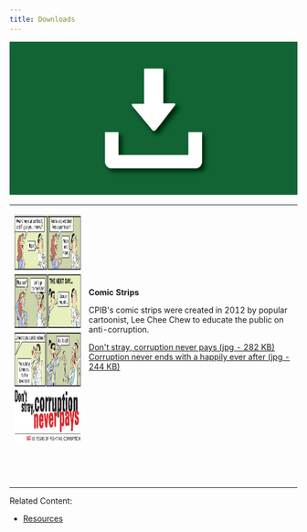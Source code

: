 ```yaml
---
title: Downloads
---
```


<img src="/images/resource_downloads1.jpg" alt="Downloads">

<table>

  <tr>
  <td><p><img src="/images/resource__download_comic.jpg" width="300" height="400" alt="Comic"></p></td>
    <td>
      <p><b>Comic Strips</b></p>
      <p>CPIB's comic strips were created in 2012 by popular cartoonist, Lee Chee Chew to educate the public on anti-corruption.</p>
      <p><a href="/images/resource__download_comic3.jpg" target="_blank">Don't stray, corruption never pays (jpg - 282 KB)</a><br>
        <a href="/images/resource__download_comic2.jpg" target="_blank">Corruption never ends with a happily ever after (jpg - 244 KB)</a><br>
      </p>
    </td>
  </tr>

  <tr>
    <td><p></p></td>
    <td>
      <p><b></b></p>
      <p></p>
    </td>
  </tr>

  <tr>
    <td><p></p></td>
    <td>
      <p><b></b></p>
      <p></p>
    </td>
  </tr>

  <tr>
    <td><p></p></td>
    <td>
      <p><b></b></p>
      <p></p>
    </td>
  </tr>

</table>


Related Content:

* [Resources](/about-corruption/prevention-and-education/resources/)
